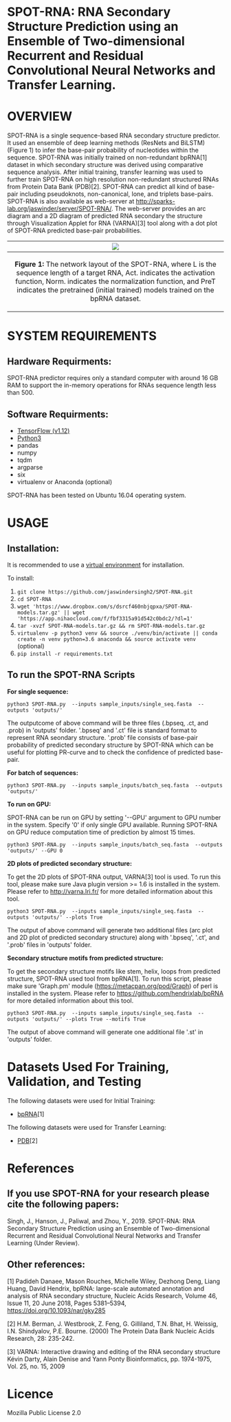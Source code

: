 SPOT-RNA: RNA Secondary Structure Prediction using an Ensemble of Two-dimensional Recurrent and Residual Convolutional Neural Networks and Transfer Learning.
====

OVERVIEW
====
SPOT-RNA is a single sequence-based RNA secondary structure predictor. It used an ensemble of deep learning methods (ResNets and BiLSTM) (Figure 1) to infer the base-pair probability of nucleotides within the sequence. SPOT-RNA was initially trained on non-redundant bpRNA[1] dataset in which secondary structure was derived using comparative sequence analysis. After initial training, transfer learning was used to further train SPOT-RNA on high resolution non-redundant structured RNAs from Protein Data Bank (PDB)[2]. SPOT-RNA can predict all kind of base-pair including pseudoknots, non-canonical, lone, and triplets base-pairs. SPOT-RNA is also available as web-server at http://sparks-lab.org/jaswinder/server/SPOT-RNA/. The web-server provides an arc diagram and a 2D diagram of predicted RNA secondary the structure through Visualization Applet for RNA (VARNA)[3] tool along with a dot plot of SPOT-RNA predicted base-pair
probabilities.

|![](./SPOT-RNA-architecture.png)
|----|
| <p align="center"> <b>Figure 1:</b> The network layout of the SPOT-RNA, where L is the sequence length of a target RNA, Act. indicates the activation function, Norm. indicates the normalization function, and PreT indicates the pretrained (initial trained) models trained on the bpRNA dataset.|

SYSTEM REQUIREMENTS
====
Hardware Requirments:
----
SPOT-RNA predictor requires only a standard computer with around 16 GB RAM to support the in-memory operations for RNAs sequence length less than 500.

Software Requirments:
----
* [TensorFlow (v1.12) ](https://www.tensorflow.org/install/) 
* [Python3](https://docs.python-guide.org/starting/install3/linux/)
* pandas
* numpy
* tqdm
* argparse
* six
* virtualenv or Anaconda (optional)

SPOT-RNA has been tested on Ubuntu 16.04 operating system.

USAGE
====

Installation:
----
It is recommended to use a [virtual environment](http://virtualenvwrapper.readthedocs.io/en/latest/install.html) for installation.

To install:

1. `git clone https://github.com/jaswindersingh2/SPOT-RNA.git`
2. `cd SPOT-RNA`
3. `wget 'https://www.dropbox.com/s/dsrcf460nbjqpxa/SPOT-RNA-models.tar.gz' || wget 'https://app.nihaocloud.com/f/fbf3315a91d542c0bdc2/?dl=1'`
4. `tar -xvzf SPOT-RNA-models.tar.gz && rm SPOT-RNA-models.tar.gz`
5. `virtualenv -p python3 venv && source ./venv/bin/activate || conda create -n venv python=3.6 anaconda && source activate venv` (optional)
6. `pip install -r requirements.txt`

To run the SPOT-RNA Scripts
-----

**For single sequence:**
```
python3 SPOT-RNA.py  --inputs sample_inputs/single_seq.fasta  --outputs 'outputs/'
```
The outputcome of above command will be three files (.bpseq, .ct, and .prob) in 'outputs' folder. '.bpseq' and '.ct' file is standard format to represent RNA seondary structure. '.prob' file consists of base-pair probability of predicted secondary structure by SPOT-RNA which can be useful for plotting PR-curve and to check the confidence of predicted base-pair.

**For batch of sequences:**
```
python3 SPOT-RNA.py  --inputs sample_inputs/batch_seq.fasta  --outputs 'outputs/'
```

**To run on GPU:**

SPOT-RNA can be run on GPU by setting '--GPU' argument to GPU number in the system. Specify '0' if only single GPU available. Running SPOT-RNA on GPU reduce computation time  of prediction by almost 15 times.
```
python3 SPOT-RNA.py  --inputs sample_inputs/batch_seq.fasta  --outputs 'outputs/' --GPU 0
```

**2D plots of predicted secondary structure:**

To get the 2D plots of SPOT-RNA output, VARNA[3] tool is used. To run this tool, please make sure Java plugin version >= 1.6 is installed in the system. Please refer to http://varna.lri.fr/ for more detailed information about this tool.
```
python3 SPOT-RNA.py  --inputs sample_inputs/single_seq.fasta  --outputs 'outputs/' --plots True
```
The output of above command will generate two additional files (arc plot and 2D plot of predicted secondary structure) along with '.bpseq', '.ct', and '.prob' files in 'outputs' folder.

**Secondary structure motifs from predicted structure:**

To get the secondary structure motifs like stem, helix, loops from predicted structure, SPOT-RNA used tool from bpRNA[1]. To run this script, please make sure 'Graph.pm' module (https://metacpan.org/pod/Graph) of perl is installed in the system.  Please refer to https://github.com/hendrixlab/bpRNA for more detailed information about this tool.
```
python3 SPOT-RNA.py  --inputs sample_inputs/single_seq.fasta  --outputs 'outputs/' --plots True --motifs True
```
The output of above command will generate one additional file '.st' in 'outputs' folder.
 
Datasets Used For Training, Validation, and Testing
====

The following datasets were used for Initial Training:
* [bpRNA](https://www.dropbox.com/s/w3kc4iro8ztbf3m/bpRNA_dataset.zip)[1]


The following datasets were used for Transfer Learning:
* [PDB](https://www.dropbox.com/s/rlr8n9r5mt456cd/PDB_dataset.zip)[2]

References
====
If you use SPOT-RNA for your research please cite the following papers:
----
Singh, J., Hanson, J., Paliwal, and Zhou, Y., 2019. SPOT-RNA: RNA Secondary Structure Prediction using an Ensemble of Two-dimensional Recurrent and Residual Convolutional Neural Networks and Transfer Learning (Under Review).

Other references:
----
[1] Padideh Danaee, Mason Rouches, Michelle Wiley, Dezhong Deng, Liang Huang, David Hendrix, bpRNA: large-scale automated annotation and analysis of RNA secondary structure, Nucleic Acids Research, Volume 46, Issue 11, 20 June 2018, Pages 5381–5394, https://doi.org/10.1093/nar/gky285

[2] H.M. Berman, J. Westbrook, Z. Feng, G. Gilliland, T.N. Bhat, H. Weissig, I.N. Shindyalov, P.E. Bourne.
(2000) The Protein Data Bank Nucleic Acids Research, 28: 235-242.

[3]  VARNA: Interactive drawing and editing of the RNA secondary structure Kévin Darty, Alain Denise and Yann Ponty Bioinformatics, pp. 1974-1975, Vol. 25, no. 15, 2009 


Licence
====
Mozilla Public License 2.0
